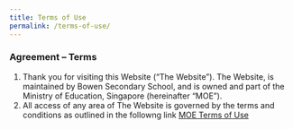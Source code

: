 ```yaml
---
title: Terms of Use
permalink: /terms-of-use/
---
```

### Agreement – Terms

1.  Thank you for visiting this Website (“The Website”). The Website, is maintained by Bowen Secondary School, and is owned and part of the Ministry of Education, Singapore (hereinafter “MOE”).
4.  All access of any area of The Website is governed by the terms and conditions as outlined in the followng link 
<a target="_blank" href="https://www.moe.gov.sg/terms-of-use">MOE Terms of Use</a>